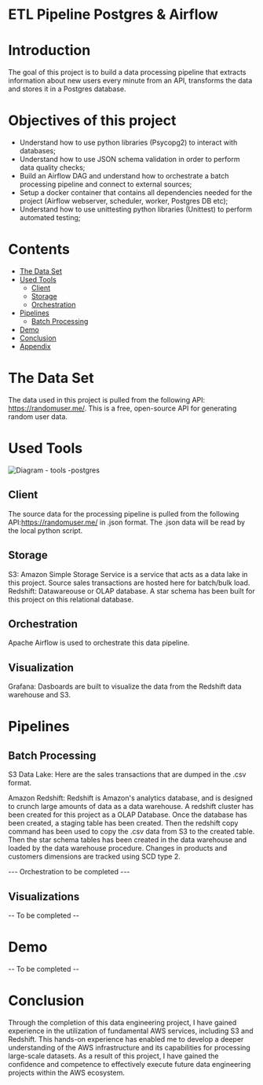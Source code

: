 
# ETL Pipeline Postgres & Airflow


# Introduction
The goal of this project is to build a data processing pipeline that extracts information about new users every minute from an API, transforms the data and stores it in a Postgres database.

# Objectives of this project
- Understand how to use python libraries (Psycopg2) to interact with databases;
- Understand how to use JSON schema validation in order to perform data quality checks;
- Build an Airflow DAG and understand how to orchestrate a batch processing pipeline and connect to external sources;
- Setup a docker container that contains all dependencies needed for the project (Airflow webserver, scheduler, worker, Postgres DB etc);
- Understand how to use unittesting python libraries (Unittest) to perform automated testing;

# Contents
- [The Data Set](#the-data-set)
- [Used Tools](#used-tools)
  - [Client](#client)
  - [Storage](#storage)
  - [Orchestration](#orchestration)
- [Pipelines](#pipelines)
  - [Batch Processing](#batch-processing)
- [Demo](#demo)
- [Conclusion](#conclusion)
- [Appendix](#appendix)


# The Data Set
The data used in this project is pulled from the following API: https://randomuser.me/. This is a free, open-source API for generating random user data.

# Used Tools
![Diagram - tools -postgres](https://user-images.githubusercontent.com/108272657/235896146-89683c9c-51ee-407b-a571-6e1ed2afcbc0.svg)

## Client
The source data for the processing pipeline is pulled from the following API:https://randomuser.me/ in .json format. The .json data will be read by the local python script.
## Storage
S3: Amazon Simple Storage Service is a service that acts as a data lake in this project. Source sales transactions are hosted here for batch/bulk load.
Redshift: Datawareouse or OLAP database. A star schema has been built for this project on this relational database.
## Orchestration
Apache Airflow is used to orchestrate this data pipeline.
## Visualization
Grafana: Dasboards are built to visualize the data from the Redshift data warehouse and S3.

# Pipelines
## Batch Processing
S3 Data Lake: Here are the sales transactions that are dumped in the .csv format.

Amazon Redshift: Redshift is Amazon's analytics database, and is designed to crunch large amounts of data as a data warehouse. A redshift cluster has been created for this project as a OLAP Database. Once the database has been created, a staging table has been created. Then the redshift copy command has been used to copy the .csv data from S3 to the created table. Then the star schema tables has been created in the data warehouse and loaded by the data warehouse procedure. Changes in products and customers dimensions are tracked using SCD type 2.

--- Orchestration to be completed ---

## Visualizations
-- To be completed --

# Demo
-- To be completed --

# Conclusion
Through the completion of this data engineering project, I have gained experience in the utilization of fundamental AWS services, including S3 and Redshift. This hands-on experience has enabled me to develop a deeper understanding of the AWS infrastructure and its capabilities for processing large-scale datasets. As a result of this project, I have gained the confidence and competence to effectively execute future data engineering projects within the AWS ecosystem.

